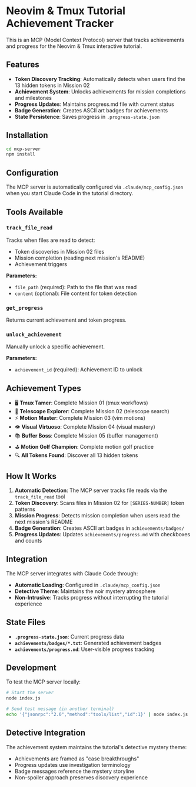 # Neovim & Tmux Tutorial Achievement Tracker

This is an MCP (Model Context Protocol) server that tracks achievements and progress for the Neovim & Tmux interactive tutorial.

## Features

- **Token Discovery Tracking**: Automatically detects when users find the 13 hidden tokens in Mission 02
- **Achievement System**: Unlocks achievements for mission completions and milestones
- **Progress Updates**: Maintains progress.md file with current status
- **Badge Generation**: Creates ASCII art badges for achievements
- **State Persistence**: Saves progress in `.progress-state.json`

## Installation

```bash
cd mcp-server
npm install
```

## Configuration

The MCP server is automatically configured via `.claude/mcp_config.json` when you start Claude Code in the tutorial directory.

## Tools Available

### `track_file_read`
Tracks when files are read to detect:
- Token discoveries in Mission 02 files
- Mission completion (reading next mission's README)
- Achievement triggers

**Parameters:**
- `file_path` (required): Path to the file that was read
- `content` (optional): File content for token detection

### `get_progress`
Returns current achievement and token progress.

### `unlock_achievement`
Manually unlock a specific achievement.

**Parameters:**
- `achievement_id` (required): Achievement ID to unlock

## Achievement Types

- 🖥️ **Tmux Tamer**: Complete Mission 01 (tmux workflows)
- 🔭 **Telescope Explorer**: Complete Mission 02 (telescope search)
- ⚡ **Motion Master**: Complete Mission 03 (vim motions)
- 👁️ **Visual Virtuoso**: Complete Mission 04 (visual mastery)
- 📚 **Buffer Boss**: Complete Mission 05 (buffer management)
- ⛳ **Motion Golf Champion**: Complete motion golf practice
- 🔍 **All Tokens Found**: Discover all 13 hidden tokens

## How It Works

1. **Automatic Detection**: The MCP server tracks file reads via the `track_file_read` tool
2. **Token Discovery**: Scans files in Mission 02 for `[SERIES-NUMBER]` token patterns
3. **Mission Progress**: Detects mission completion when users read the next mission's README
4. **Badge Generation**: Creates ASCII art badges in `achievements/badges/`
5. **Progress Updates**: Updates `achievements/progress.md` with checkboxes and counts

## Integration

The MCP server integrates with Claude Code through:
- **Automatic Loading**: Configured in `.claude/mcp_config.json`
- **Detective Theme**: Maintains the noir mystery atmosphere
- **Non-Intrusive**: Tracks progress without interrupting the tutorial experience

## State Files

- **`.progress-state.json`**: Current progress data
- **`achievements/badges/*.txt`**: Generated achievement badges
- **`achievements/progress.md`**: User-visible progress tracking

## Development

To test the MCP server locally:

```bash
# Start the server
node index.js

# Send test message (in another terminal)
echo '{"jsonrpc":"2.0","method":"tools/list","id":1}' | node index.js
```

## Detective Integration

The achievement system maintains the tutorial's detective mystery theme:
- Achievements are framed as "case breakthroughs"
- Progress updates use investigation terminology
- Badge messages reference the mystery storyline
- Non-spoiler approach preserves discovery experience